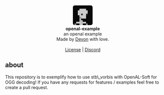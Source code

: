 <div id="header">
    <p align="center">
      <img width="64px" height="64px" style="border-radius: 6px;" src="res/icon.png"><br>
      <b>openal-example</b><br>
	  <span font-size="16px">an openal example</span><br>
      <span font-size="12px">Made by <a href="http://tek256.com">Devon</a> with love.</span><br><br>
      <span><a href="https://github.com/tek256/openal-example/blob/master/LICENSE">License</a> | <a href="https://discordapp.com/invite/63GvpMh">Discord</a></span>
    </p>
</div>
<div id="about">
<h2>about</h2>
<p>This repository is to exemplify how to use stb\_vorbis with OpenAL-Soft for OGG decoding! If you have any requests for features / examples feel free to create a pull request.</p>
</div>
